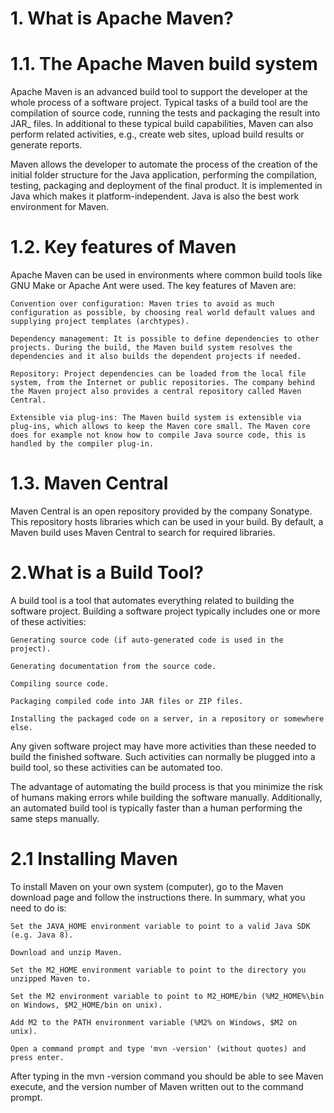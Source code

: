 
# 1. What is Apache Maven?

# 1.1. The Apache Maven build system



Apache Maven is an advanced build tool to support the developer at the whole process of a software project. Typical tasks of a build tool are the compilation of source code, running the tests and packaging the result into JAR_ files. In additional to these typical build capabilities, Maven can also perform related activities, e.g., create web sites, upload build results or generate reports.

Maven allows the developer to automate the process of the creation of the initial folder structure for the Java application, performing the compilation, testing, packaging and deployment of the final product. It is implemented in Java which makes it platform-independent. Java is also the best work environment for Maven.

# 1.2. Key features of Maven

Apache Maven can be used in environments where common build tools like GNU Make or Apache Ant were used. The key features of Maven are:

    Convention over configuration: Maven tries to avoid as much configuration as possible, by choosing real world default values and supplying project templates (archtypes).

    Dependency management: It is possible to define dependencies to other projects. During the build, the Maven build system resolves the dependencies and it also builds the dependent projects if needed.

    Repository: Project dependencies can be loaded from the local file system, from the Internet or public repositories. The company behind the Maven project also provides a central repository called Maven Central.

    Extensible via plug-ins: The Maven build system is extensible via plug-ins, which allows to keep the Maven core small. The Maven core does for example not know how to compile Java source code, this is handled by the compiler plug-in.

# 1.3. Maven Central

Maven Central is an open repository provided by the company Sonatype. This repository hosts libraries which can be used in your build. By default, a Maven build uses Maven Central to search for required libraries.


# 2.What is a Build Tool?

A build tool is a tool that automates everything related to building the software project. Building a software project typically includes one or more of these activities:

    Generating source code (if auto-generated code is used in the project).
    
    Generating documentation from the source code.
    
    Compiling source code.
    
    Packaging compiled code into JAR files or ZIP files.
    
    Installing the packaged code on a server, in a repository or somewhere else.

Any given software project may have more activities than these needed to build the finished software. Such activities can normally be plugged into a build tool, so these activities can be automated too.

The advantage of automating the build process is that you minimize the risk of humans making errors while building the software manually. Additionally, an automated build tool is typically faster than a human performing the same steps manually.

# 2.1 Installing Maven

To install Maven on your own system (computer), go to the Maven download page and follow the instructions there. In summary, what you need to do is:

    Set the JAVA_HOME environment variable to point to a valid Java SDK (e.g. Java 8).
    
    Download and unzip Maven.
    
    Set the M2_HOME environment variable to point to the directory you unzipped Maven to.
    
    Set the M2 environment variable to point to M2_HOME/bin (%M2_HOME%\bin on Windows, $M2_HOME/bin on unix).
    
    Add M2 to the PATH environment variable (%M2% on Windows, $M2 on unix).
    
    Open a command prompt and type 'mvn -version' (without quotes) and press enter.

After typing in the mvn -version command you should be able to see Maven execute, and the version number of Maven written out to the command prompt. 
